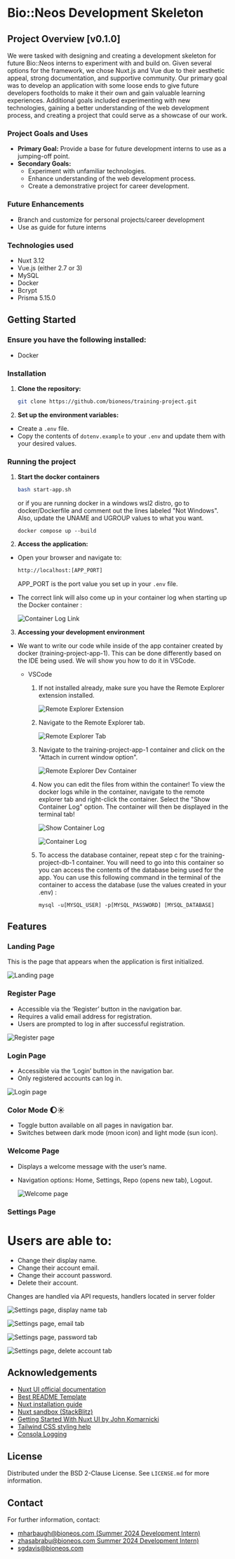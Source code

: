 # Bio::Neos Development Skeleton

## Project Overview [v0.1.0]
We were tasked with designing and creating a development skeleton for future Bio::Neos interns to experiment with and build on. Given several options for the framework, we chose Nuxt.js and Vue due to their aesthetic appeal, strong documentation, and supportive community. Our primary goal was to develop an application with some loose ends to give future developers footholds to make it their own and gain valuable learning experiences. Additional goals included experimenting with new technologies, gaining a better understanding of the web development process, and creating a project that could serve as a showcase of our work.

### Project Goals and Uses
- **Primary Goal:** Provide a base for future development interns to use as a jumping-off point.
- **Secondary Goals:**
  - Experiment with unfamiliar technologies.
  - Enhance understanding of the web development process.
  - Create a demonstrative project for career development.

### Future Enhancements
- Branch and customize for personal projects/career development
- Use as guide for future interns

### Technologies used
- Nuxt 3.12
- Vue.js (either 2.7 or 3)
- MySQL
- Docker
- Bcrypt
- Prisma 5.15.0

## Getting Started

### Ensure you have the following installed: 
- Docker

### Installation

1. **Clone the repository:**

   ```sh
   git clone https://github.com/bioneos/training-project.git
   ```
2. **Set up the environment variables:**
- Create a `.env` file.
- Copy the contents of `dotenv.example` to your `.env` and update them with your desired values.

### Running the project

1. **Start the docker containers**

    ```sh 
    bash start-app.sh
    ```

    or if you are running docker in a windows wsl2 distro, go to docker/Dockerfile and comment out the lines labeled "Not Windows". 
    Also, update the UNAME and UGROUP values to what you want.

    ```
    docker compose up --build
    ```


2. **Access the application:**
- Open your browser and navigate to:
    ```sh
    http://localhost:[APP_PORT] 

    ```
    APP_PORT is the port value you set up in your `.env` file.

- The correct link will also come up in your container log when starting up the Docker container :

    ![Container Log Link](readme-images/appLink.png)

3. **Accessing your development environment**
- We want to write our code while inside of the app container created by docker (training-project-app-1). 
This can be done differently based on the IDE being used. We will show you how to do it in VSCode.

  - VSCode
    1. If not installed already, make sure you have the Remote Explorer extension installed. 

        ![Remote Explorer Extension](readme-images/devEnv1.png)

    2. Navigate to the Remote Explorer tab.

        ![Remote Explorer Tab](readme-images/remoteExplorerIcon.png)
    
    3. Navigate to the training-project-app-1 container and click on the "Attach in current window option". 

        ![Remote Explorer Dev Container](readme-images/devEnv2.png)
    
    4. Now you can edit the files from within the container! To view the docker logs while in the container, 
    navigate to the remote explorer tab and right-click the container. Select the "Show Container Log" option. 
    The container will then be displayed in the terminal tab!


        ![Show Container Log](readme-images/containerLog1.png)

        ![Container Log](readme-images/containerLog2.png)

    5. To access the database container, repeat step c for the training-project-db-1 container. You will need to 
    go into this container so you can access the contents of the database being used for the app. 
    You can use this following command in the terminal of the container to access the database 
    (use the values created in your .env) :

        ```
        mysql -u[MYSQL_USER] -p[MYSQL_PASSWORD] [MYSQL_DATABASE]
        ```

## Features

### Landing Page
This is the page that appears when the application is first initialized.

![Landing page](readme-images/landing.png)

### Register Page
- Accessible via the ‘Register’ button in the navigation bar.
- Requires a valid email address for registration.
- Users are prompted to log in after successful registration.

![Register page](readme-images/register.png)

### Login Page
- Accessible via the ‘Login’ button in the navigation bar.
- Only registered accounts can log in.

![Login page](readme-images/login.png)

### Color Mode :moon::sunny:
- Toggle button available on all pages in navigation bar.
- Switches between dark mode (moon icon) and light mode (sun icon).

### Welcome Page
- Displays a welcome message with the user’s name.
- Navigation options: Home, Settings, Repo (opens new tab), Logout.

  ![Welcome page](readme-images/welcome.png)

### Settings Page
# Users are able to:
- Change their display name.
- Change their account email.
- Change their account password.
- Delete their account.

Changes are handled via API requests, handlers located in server folder

![Settings page, display name tab](readme-images/settings.png)

![Settings page, email tab](readme-images/settings1.png)

![Settings page, password tab](readme-images/settings2.png)

![Settings page, delete account tab](readme-images/settings3.png)



## Acknowledgements
- [Nuxt UI official documentation](https://ui.nuxt.com/getting-started)
- [Best README Template](https://github.com/othneildrew/Best-README-Template)
- [Nuxt installation guide](https://nuxt.com/docs/getting-started/installation#play-online)
- [Nuxt sandbox (StackBlitz)](https://stackblitz.com/github/nuxt/starter/tree/v3?file=README.md)
- [Getting Started With Nuxt UI by John Komarnicki](https://www.youtube.com/watch?v=SE_ysS_ZXbk&t=1272s)
- [Tailwind CSS styling help](https://tailwindcss.com/docs/flex-basis)
- [Consola Logging](https://github.com/unjs/consola)

## License
Distributed under the BSD 2-Clause License. See `LICENSE.md` for more information.

## Contact
For further information, contact:
- [mharbaugh@bioneos.com (Summer 2024 Development Intern)](mailto:mharbaugh@bioneos.com)
- [zhasabrabu@bioneos.com Summer 2024 Development Intern)](mailto:zhasabrabu@bioneos.com)
- [sgdavis@bioneos.com](mailto:sgdavis@bioneos.com)
